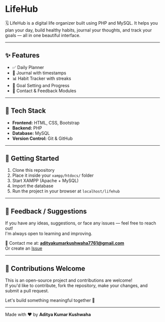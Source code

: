 # LifeHub

🗓️ LifeHub is a digital life organizer built using PHP and MySQL. It helps you plan your day, build healthy habits, journal your thoughts, and track your goals — all in one beautiful interface.

---

## ✨ Features
- ✅ Daily Planner  
- 📝 Journal with timestamps  
- 📊 Habit Tracker with streaks  
- 🎯 Goal Setting and Progress  
- 💌 Contact & Feedback Modules  

---

## 📂 Tech Stack
- **Frontend:** HTML, CSS, Bootstrap  
- **Backend:** PHP  
- **Database:** MySQL  
- **Version Control:** Git & GitHub  

---

## 🚀 Getting Started
1. Clone this repository  
2. Place it inside your `xampp/htdocs/` folder  
3. Start XAMPP (Apache + MySQL)  
4. Import the database  
5. Run the project in your browser at `localhost/lifehub`  

---

## 💬 Feedback / Suggestions

If you have any ideas, suggestions, or face any issues — feel free to reach out!  
I'm always open to learning and improving.

📧 Contact me at: **adityakumarkushwaha7761@gmail.com**  
Or create an [Issue](https://github.com/Aditya-Kumar-Kushwaha/lifehub/issues)

---

## 🤝 Contributions Welcome

This is an open-source project and contributions are welcome!  
If you'd like to contribute, fork the repository, make your changes, and submit a pull request.

Let's build something meaningful together 🚀

---

Made with ❤️ by **Aditya Kumar Kushwaha**
